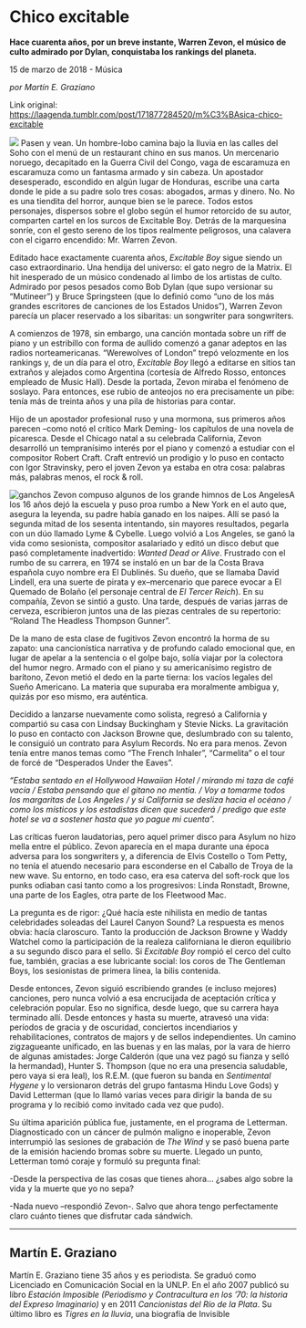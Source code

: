 # Chico excitable

**Hace cuarenta años, por un breve instante, Warren Zevon, el músico de culto admirado por Dylan, conquistaba los rankings del planeta.**

15 de marzo de 2018 - Música

_por Martín E. Graziano_

Link original: https://laagenda.tumblr.com/post/171877284520/m%C3%BAsica-chico-excitable

![](https://64.media.tumblr.com/4b15f11d5fac5da6fa5200c9081443d1/tumblr_inline_pk04eoY8671t6q87u_500.jpg)
Pasen y vean. Un hombre-lobo camina bajo la lluvia en las calles del Soho con el menú de un restaurant chino en sus manos. Un mercenario noruego, decapitado en la Guerra Civil del Congo, vaga de escaramuza en escaramuza como un fantasma armado y sin cabeza. Un apostador desesperado, escondido en algún lugar de Honduras, escribe una carta donde le pide a su padre solo tres cosas: abogados, armas y dinero. No. No es una tiendita del horror, aunque bien se le parece. Todos estos personajes, dispersos sobre el globo según el humor retorcido de su autor, comparten cartel en los surcos de Excitable Boy. Detrás de la marquesina sonríe, con el gesto sereno de los tipos realmente peligrosos, una calavera con el cigarro encendido: Mr. Warren Zevon. 

Editado hace exactamente cuarenta años, *Excitable Boy* sigue siendo un caso extraordinario. Una hendija del universo: el gato negro de la Matrix. El hit inesperado de un músico condenado al limbo de los artistas de culto. Admirado por pesos pesados como Bob Dylan (que supo versionar su “Mutineer”) y Bruce Springsteen (que lo definió como “uno de los más grandes escritores de canciones de los Estados Unidos”), Warren Zevon parecía un placer reservado a los sibaritas: un songwriter para songwriters. 

A comienzos de 1978, sin embargo, una canción montada sobre un riff de piano y un estribillo con forma de aullido comenzó a ganar adeptos en las radios norteamericanas. “Werewolves of London” trepó velozmente en los rankings y, de un día para el otro, *Excitable Boy* llegó a editarse en sitios tan extraños y alejados como Argentina (cortesía de Alfredo Rosso, entonces empleado de Music Hall). Desde la portada, Zevon miraba el fenómeno de soslayo. Para entonces, ese rubio de anteojos no era precisamente un pibe: tenía más de treinta años y una pila de historias para contar. 

Hijo de un apostador profesional ruso y una mormona, sus primeros años parecen –como notó el crítico Mark Deming- los capítulos de una novela de picaresca. Desde el Chicago natal a su celebrada California, Zevon desarrolló un tempranísimo interés por el piano y comenzó a estudiar con el compositor Robert Craft. Craft entrevió un prodigio y lo puso en contacto con Igor Stravinsky, pero el joven Zevon ya estaba en otra cosa: palabras más, palabras menos, el rock & roll. 

![ganchos](https://64.media.tumblr.com/56f524c233811581e0bf339cb4569f0d/tumblr_inline_pk04eoPM4G1t6q87u_500.jpg) Zevon compuso algunos de los grande himnos de Los AngelesA los 16 años dejó la escuela y puso proa rumbo a New York en el auto que, asegura la leyenda, su padre había ganado en los naipes. Allí se pasó la segunda mitad de los sesenta intentando, sin mayores resultados, pegarla con un dúo llamado Lyme & Cybelle. Luego volvió a Los Angeles, se ganó la vida como sesionista, compositor asalariado y editó un disco debut que pasó completamente inadvertido: *Wanted Dead or Alive*. Frustrado con el rumbo de su carrera, en 1974 se instaló en un bar de la Costa Brava española cuyo nombre era El Dublinés. Su dueño, que se llamaba David Lindell, era una suerte de pirata y ex–mercenario que parece evocar a El Quemado de Bolaño (el personaje central de *El Tercer Reich*). En su compañía, Zevon se sintió a gusto. Una tarde, después de varias jarras de cerveza, escribieron juntos una de las piezas centrales de su repertorio: “Roland The Headless Thompson Gunner”. 

De la mano de esta clase de fugitivos Zevon encontró la horma de su zapato: una cancionística narrativa y de profundo calado emocional que, en lugar de apelar a la sentencia o el golpe bajo, solía viajar por la colectora del humor negro. Armado con el piano y su americanísimo registro de barítono, Zevon metió el dedo en la parte tierna: los vacíos legales del Sueño Americano. La materia que supuraba era moralmente ambigua y, quizás por eso mismo, era auténtica. 

Decidido a lanzarse nuevamente como solista, regresó a California y compartió su casa con Lindsay Buckingham y Stevie Nicks. La gravitación lo puso en contacto con Jackson Browne que, deslumbrado con su talento, le consiguió un contrato para Asylum Records. No era para menos. Zevon tenía entre manos temas como “The French Inhaler”, “Carmelita” o el tour de forcé de “Desperados Under the Eaves”. 

*“Estaba sentado en el Hollywood Hawaiian Hotel / mirando mi taza de café vacía / Estaba pensando que el gitano no mentía. / Voy a tomarme todos los margaritas de Los Angeles / y si California se desliza hacia el océano / como los místicos y los estadistas dicen que sucederá / predigo que este hotel se va a sostener hasta que yo pague mi cuenta”.*

Las críticas fueron laudatorias, pero aquel primer disco para Asylum no hizo mella entre el público. Zevon aparecía en el mapa durante una época adversa para los songwriters y, a diferencia de Elvis Costello o Tom Petty, no tenía el atuendo necesario para esconderse en el Caballo de Troya de la new wave. Su entorno, en todo caso, era esa caterva del soft-rock que los punks odiaban casi tanto como a los progresivos: Linda Ronstadt, Browne, una parte de los Eagles, otra parte de los Fleetwood Mac. 

La pregunta es de rigor: ¿Qué hacía este nihilista en medio de tantas celebridades soleadas del Laurel Canyon Sound? La respuesta es menos obvia: hacía claroscuro. Tanto la producción de Jackson Browne y Waddy Watchel como la participación de la realeza californiana le dieron equilibrio a su segundo disco para el sello. Si *Excitable Boy* rompió el cerco del culto fue, también, gracias a ese lubricante social: los coros de The Gentleman Boys, los sesionistas de primera línea, la bilis contenida. 

Desde entonces, Zevon siguió escribiendo grandes (e incluso mejores) canciones, pero nunca volvió a esa encrucijada de aceptación crítica y celebración popular. Eso no significa, desde luego, que su carrera haya terminado allí. Desde entonces y hasta su muerte, atravesó una vida: períodos de gracia y de oscuridad, conciertos incendiarios y rehabilitaciones, contratos de majors y de sellos independientes. Un camino zigzagueante unificado, en las buenas y en las malas, por la vara de hierro de algunas amistades: Jorge Calderón (que una vez pagó su fianza y selló la hermandad), Hunter S. Thompson (que no era una presencia saludable, pero vaya si era leal), los R.E.M. (que fueron su banda en *Sentimental Hygene* y lo versionaron detrás del grupo fantasma Hindu Love Gods) y David Letterman (que lo llamó varias veces para dirigir la banda de su programa y lo recibió como invitado cada vez que pudo). 

Su última aparición pública fue, justamente, en el programa de Letterman. Diagnosticado con un cáncer de pulmón maligno e inoperable, Zevon interrumpió las sesiones de grabación de *The Wind* y se pasó buena parte de la emisión haciendo bromas sobre su muerte. Llegado un punto, Letterman tomó coraje y formuló su pregunta final: 

-Desde la perspectiva de las cosas que tienes ahora… ¿sabes algo sobre la vida y la muerte que yo no sepa? 

-Nada nuevo –respondió Zevon-. Salvo que ahora tengo perfectamente claro cuánto tienes que disfrutar cada sándwich. 

  




---

 Martín E. Graziano
-------------------

 Martín E. Graziano tiene 35 años y es periodista. Se graduó como Licenciado en Comunicación Social en la UNLP. En el año 2007 publicó su libro *Estación Imposible (Periodismo y Contracultura en los ’70: la historia del Expreso Imaginario)* y en 2011 *Cancionistas del Río de la Plata*. Su último libro es *Tigres en la lluvia*, una biografía de Invisible

